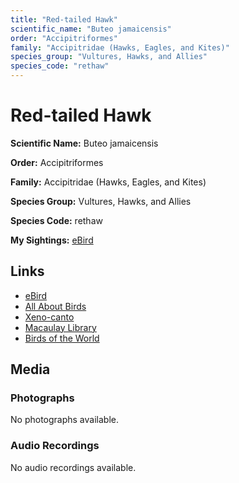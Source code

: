 ```yaml
---
title: "Red-tailed Hawk"
scientific_name: "Buteo jamaicensis"
order: "Accipitriformes"
family: "Accipitridae (Hawks, Eagles, and Kites)"
species_group: "Vultures, Hawks, and Allies"
species_code: "rethaw"
---
```


# Red-tailed Hawk

**Scientific Name:** Buteo jamaicensis

**Order:** Accipitriformes

**Family:** Accipitridae (Hawks, Eagles, and Kites)

**Species Group:** Vultures, Hawks, and Allies

**Species Code:** rethaw

**My Sightings:** [eBird](https://ebird.org/lifelist?r=world&time=life&spp=rethaw)

## Links
* [eBird](https://ebird.org/species/rethaw) 
* [All About Birds](https://www.allaboutbirds.org/guide/rethaw) 
* [Xeno-canto](https://www.xeno-canto.org/species/buteo-jamaicensis) 
* [Macaulay Library](https://search.macaulaylibrary.org/catalog?taxonCode=rethaw&sort=rating_rank_desc)
* [Birds of the World](https://birdsoftheworld.org/bow/species/rethaw)

## Media
### Photographs
No photographs available.

### Audio Recordings
No audio recordings available.
